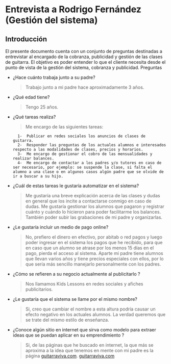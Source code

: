 # Entrevista a Rodrigo Fernández (Gestión del sistema)
## Introducción
El presente documento cuenta con un conjunto de preguntas destinadas a entrevistar al encargado de la cobranza, publicidad y gestión de las clases de guitarra.
El objetivo es poder entender lo que el cliente necesita desde el punto de vista de la gestión del sistema, cobranza y publicidad.
Preguntas

- ¿Hace cuánto trabaja junto a su padre?
    > Trabajo junto a mi padre hace aproximadamente 3 años.

- ¿Qué edad tiene?
    > Tengo 25 años.

- ¿Qué tareas realiza?
    > Me encargo de las siguientes tareas:

        1-	Publicar en redes sociales los anuncios de clases de guitarra.
        2-	Responder las preguntas de los actuales alumnos e interesados respecto a las modalidades de clases, precios y horarios.
        3-	Me encargo de gestionar el cobro de las mensualidades y realizar balances.
        4-	Me encargo de contactar a los padres y/o tutores en caso de ser necesario, por ejemplo: se suspende la clase, si falta el alumno a una clase o en algunos casos algún padre que se olvide de ir a buscar a su hijo.

- ¿Cuál de estas tareas le gustaría automatizar en el sistema?

    > Me gustaría una breve explicación acerca de las clases y dudas en general que los incite a contactarse conmigo en caso de dudas. Me gustaría gestionar los alumnos que pagaron y registrar cuánto y cuándo lo hicieron para poder facilitarme los balances. También poder subir las grabaciones de mi padre y organizarlas.




- ¿Le gustaría incluir un medio de pago online?

    > No, prefiero el dinero en efectivo, por abitab o red pagos y luego poder ingresar en el sistema los pagos que he recibido, para que en caso que un alumno se atrase por los menos 15 días en el pago, pierda el acceso al sistema. Aparte mi padre tiene alumnos que llevan varios años y tiene precios especiales con ellos, por lo que sería más sencillo manejarlo personalmente con los padres.

- ¿Cómo se refieren a su negocio actualmente al publicitarlo  ?

    > Nos llamamos Kids Lessons en redes sociales y afiches publicitarios.

- ¿Le gustaría que el sistema se llame por el mismo nombre?

    > Si, creo que cambiar el nombre a esta altura podría causar un efecto negativo en los actuales alumnos. La verdad queremos que se trate del mismo estilo de enseñanza.

- ¿Conoce algún sitio en internet que sirva como modelo para extraer ideas que se puedan aplicar en su emprendimiento   ?

    > Si, de las páginas que he buscado en internet, la que más se aproxima a la idea que tenemos en mente con mi padre es la página [guitarraviva.com](http://www.guitarraviva.com). <a href="http://www.guitarraviva.com" target="blank">guitarraviva.com</a>
